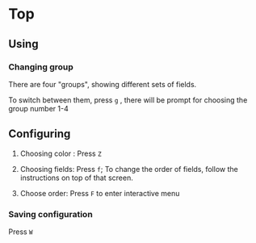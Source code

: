 Top
===

## Using

### Changing group

There are four "groups", showing different sets of fields.

To switch between them, press `g` ,  there will be prompt for choosing the group number 1-4


## Configuring

1. Choosing color : Press `Z`

2. Choosing fields: Press `f`; To change the order of fields, follow the instructions on top of that screen.

3. Choose order: Press `F` to enter interactive menu


### Saving configuration

Press `W`



